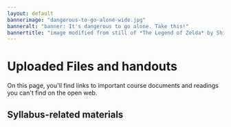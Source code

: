 ```yaml
---
layout: default
bannerimage: "dangerous-to-go-alone-wide.jpg"
banneralt: "banner: It's dangerous to go alone. Take this!"
bannertitle: "image modified from still of *The Legend of Zelda* by Shigeru Miyamoto and Nintendo."
---
```



# Uploaded Files and handouts

On this page, you'll find links to important course documents and readings you can't find on the open web.

## Syllabus-related materials



<!-- * [Full syllabus, including Grading Contract]({{site.github.repository_url}}/raw/gh-pages/uploads/miller--syllabus--with-grading-contract--composing-digital-media--{{site.course.slugterm}}.pdf)

## Other handouts
(will be posted here, as needed)

* [Lesson 17 answer key](uploads/lesson-17--web--answer-key.docx)
* [Final portfolio guidelines](uploads/handout--final-portfolio-prompt.docx) (see also [lesson 25](plans/lesson-25)) -->
